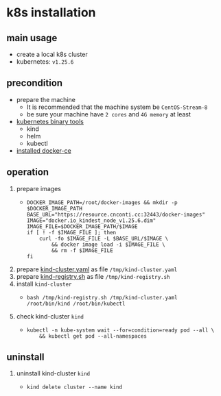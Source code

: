 # k8s installation

## main usage
* create a local k8s cluster
* kubernetes: `v1.25.6`

## precondition
* prepare the machine
    + It is recommended that the machine system be `CentOS-Stream-8`
    + be sure your machine have `2 cores` and `4G memory` at least
* [kubernetes binary tools](binary_tools.md)
    + kind
    + helm
    + kubectl
* [installed docker-ce](/docker/installation.md)

## operation
1. prepare images
    * ```shell
      DOCKER_IMAGE_PATH=/root/docker-images && mkdir -p $DOCKER_IMAGE_PATH
      BASE_URL="https://resource.cnconti.cc:32443/docker-images"
      IMAGE="docker.io_kindest_node_v1.25.6.dim"
      IMAGE_FILE=$DOCKER_IMAGE_PATH/$IMAGE
      if [ ! -f $IMAGE_FILE ]; then
          curl -fo $IMAGE_FILE -L $BASE_URL/$IMAGE \
              && docker image load -i $IMAGE_FILE \
              && rm -f $IMAGE_FILE
      fi
      ```
2. prepare [kind-cluster.yaml](resources/kind-cluster.yaml.md) as file `/tmp/kind-cluster.yaml`
3. prepare [kind-registry.sh](resources/kind-registry.sh.md) as file `/tmp/kind-registry.sh`
4. install `kind-cluster`
    * ```shell
      bash /tmp/kind-registry.sh /tmp/kind-cluster.yaml /root/bin/kind /root/bin/kubectl
      ```
5. check kind-cluster `kind`
    * ```shell
      kubectl -n kube-system wait --for=condition=ready pod --all \
          && kubectl get pod --all-namespaces
      ```

## uninstall
1. uninstall kind-cluster `kind`
    * ```shell
      kind delete cluster --name kind
      ```
